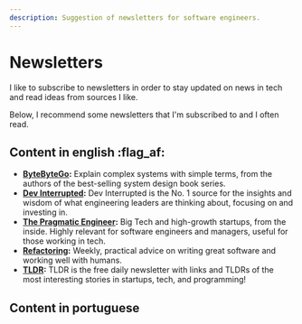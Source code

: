```yaml
---
description: Suggestion of newsletters for software engineers.
---
```


# Newsletters

I like to subscribe to newsletters in order to stay updated on news in tech and read ideas from sources I like.

Below, I recommend some newsletters that I'm subscribed to and I often read.

## Content in english :flag\_af:

* [**ByteByteGo**](https://blog.bytebytego.com/?r=2ggcar)**:** Explain complex systems with simple terms, from the authors of the best-selling system design book series.
* [**Dev Interrupted**](https://devinterrupted.substack.com/)**:** Dev Interrupted is the No. 1 source for the insights and wisdom of what engineering leaders are thinking about, focusing on and investing in.
* [**The Pragmatic Engineer**](https://newsletter.pragmaticengineer.com/)**:** Big Tech and high-growth startups, from the inside. Highly relevant for software engineers and managers, useful for those working in tech.
* [**Refactoring**](https://refactoring.fm/?r=2ggcar)**:** Weekly, practical advice on writing great software and working well with humans.
* [**TLDR**](https://tldr.tech/)**:** TLDR is the free daily newsletter with links and TLDRs of the most interesting stories in startups, tech, and programming!

## Content in portuguese

